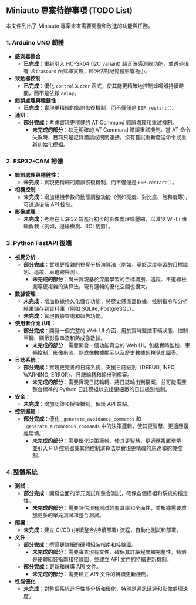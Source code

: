 ## Miniauto 專案待辦事項 (TODO List)

本文件列出了 Miniauto 專案未來需要開發和改進的功能與任務。

### 1. Arduino UNO 韌體

*   **感測器整合**：
    *   **已完成**：重新引入 HC-SR04 (I2C variant) 超音波感測器功能，並透過現有 `Ultrasound` 函式庫實現，經評估對記憶體影響極小。
*   **致動器控制**：
    *   **已完成**：優化 `controlBuzzer` 函式，使其能更精確地控制蜂鳴器持續時間，而不是依賴 `delay`。
*   **錯誤處理與穩健性**：
    *   **已完成**：實現更精細的錯誤恢復機制，而不僅僅是 `ESP.restart()`。
*   **通訊**：
    *   **部分完成**：考慮實現更穩健的 AT Command 錯誤處理和重試機制。
        *   **未完成的部分**：缺乏明確的 AT Command 錯誤重試機制。當 AT 命令失敗時，目前只是記錄錯誤或關閉連接，沒有嘗試重新發送命令或重新初始化模組。

### 2. ESP32-CAM 韌體

*   **錯誤處理與穩健性**：
    *   **未完成**：實現更精細的錯誤恢復機制，而不僅僅是 `ESP.restart()`。
*   **相機控制**：
    *   **未完成**：增加相機參數的動態調整功能（例如亮度、對比度、飽和度等），可透過後端 API 控制。
*   **影像處理**：
    *   **未完成**：考慮在 ESP32 端進行初步的影像處理或壓縮，以減少 Wi-Fi 傳輸負載（例如，邊緣檢測、ROI 裁剪）。

### 3. Python FastAPI 後端

*   **視覺分析**：
    *   **部分完成**：實現更複雜的視覺分析演算法（例如，基於深度學習的目標識別、追蹤、車道線檢測）。
        *   **未完成的部分**：尚未實現基於深度學習的目標識別、追蹤、車道線檢測等更複雜的演算法。現有邏輯的優化空間也很大。
*   **數據管理**：
    *   **未完成**：增加數據持久化儲存功能，將歷史感測器數據、控制指令和分析結果儲存到資料庫（例如 SQLite, PostgreSQL）。
    *   **未完成**：實現數據查詢和報告功能。
*   **使用者介面 (UI)**：
    *   **部分完成**：開發一個完整的 Web UI 介面，用於實時監控車輛狀態、控制車輛、顯示影像串流和熱成像數據。
        *   **未完成的部分**：需要開發一個功能齊全的 Web UI，包括實時監控、車輛控制、影像串流、熱成像數據顯示以及歷史數據的視覺化圖表。
*   **日誌系統**：
    *   **部分完成**：實現更完善的日誌系統，支援日誌級別（DEBUG, INFO, WARNING, ERROR）、日誌輪轉和輸出到檔案。
        *   **未完成的部分**：需要實現日誌輪轉、將日誌輸出到檔案，並可能需要整合標準的 Python 日誌模組以支援更細緻的日誌級別控制。
*   **安全**：
    *   **未完成**：增加認證和授權機制，保護 API 端點。
*   **控制邏輯**：
    *   **部分完成**：優化 `_generate_avoidance_commands` 和 `_generate_autonomous_commands` 中的決策邏輯，使其更智慧、更適應複雜環境。
        *   **未完成的部分**：需要優化決策邏輯，使其更智慧、更適應複雜環境，並引入 PID 控制器或其他控制演算法以實現更精確的馬達和舵機控制。

### 4. 整體系統

*   **測試**：
    *   **部分完成**：開發全面的單元測試和整合測試，確保各個模組和系統的穩定性。
        *   **未完成的部分**：需要評估現有測試的覆蓋率和全面性，並根據需要增加更多的單元測試和整合測試。
*   **部署**：
    *   **未完成**：建立 CI/CD (持續整合/持續部署) 流程，自動化測試和部署。
*   **文件**：
    *   **部分完成**：撰寫更詳細的硬體組裝指南和接線圖。
        *   **未完成的部分**：需要審查現有文件，確保其詳細程度和完整性，特別是硬體組裝指南和接線圖，並建立 API 文件的持續更新機制。
    *   **部分完成**：更新和維護 API 文件。
        *   **未完成的部分**：需要建立 API 文件的持續更新機制。
*   **性能優化**：
    *   **未完成**：對整個系統進行性能分析和優化，特別是通訊延遲和影像處理速度。
